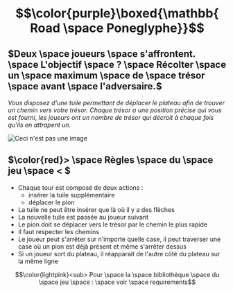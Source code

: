 # $$\color{purple}\boxed{\mathbb{ Road \space Poneglyphe}}$$

## $Deux \space joueurs \space s'affrontent. \space L'objectif \space ? \space Récolter \space un \space maximum \space de \space trésor \space avant \space l'adversaire.$

*Vous disposez d'une tuile permettant de déplacer le plateau afin de trouver un chemin vers votre trésor. Chaque trésor a une position précise qui vous est fourni, les joueurs ont un nombre de trésor qui décroit à chaque fois qu'ils en attrapent un.*

![Ceci n'est pas une image](https://64.media.tumblr.com/d81bbceaa25de79b5308d42c24b967f3/tumblr_nidl3wAx3t1twwodoo3_r1_500.gifv)

## $\color{red}> \space Règles \space du \space jeu \space < $

- Chaque tour est composé de deux actions : 
  - insérer la tuile supplémentaire
  - déplacer le pion
- La tuile ne peut être insérer que là où il y a des flèches
- La nouvelle tuile est passée au joueur suivant
- Le pion doit se déplacer vers le trésor par le chemin le plus rapide
- Il faut respecter les chemins 
- Le joueur peut s'arrêter sur n'importe quelle case, il peut traverser une case où un pion est déjà présent et même s'arrêter dessus
- Si un joueur sort du plateau, il réapparait de l'autre côté du plateau sur la même ligne
                           
$$\color{lightpink}<sub> Pour \space la \space bibliothèque \space du \space jeu \space : \space voir \space requirements$$
